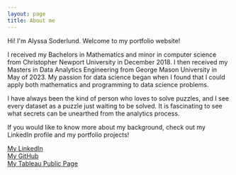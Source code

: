```yaml
---
layout: page
title: About me
---
```

 

Hi! I'm Alyssa Soderlund. Welcome to my portfolio website!

I received my Bachelors in Mathematics and minor in computer science from Christopher Newport University in December 2018. I then received my Masters in Data Analytics Engineering from George Mason University in May of 2023. My passion for data science began when I found that I could apply both mathematics and programming to data science problems.

I have always been the kind of person who loves to solve puzzles, and I see every dataset as a puzzle just waiting to be solved. It is fascinating to see what secrets can be unearthed from the analytics process.

If you would like to know more about my background, check out my LinkedIn profile and my portfolio projects!

[My LinkedIn](https://www.linkedin.com/in/alyssa-soderlund/)  
[My GitHub](https://github.com/asoderlund)  
[My Tableau Public Page](https://public.tableau.com/app/profile/alyssa.soderlund)  

     
